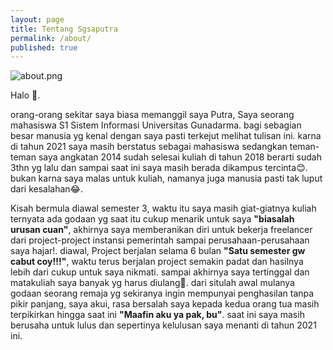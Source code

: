 ```yaml
---
layout: page
title: Tentang Sgsaputra
permalink: /about/
published: true
---
```

![about.png]({{site.baseurl}}/images/about.png)


Halo 👋.

orang-orang sekitar saya biasa memanggil saya Putra, Saya seorang mahasiswa S1 Sistem Informasi Universitas Gunadarma. bagi sebagian besar manusia yg kenal dengan saya pasti terkejut melihat tulisan ini. karna di tahun 2021 saya masih berstatus sebagai mahasiswa sedangkan teman-teman saya angkatan 2014 sudah selesai kuliah di tahun 2018 berarti sudah 3thn yg lalu dan sampai saat ini saya masih berada dikampus tercinta😊. bukan karna saya malas untuk kuliah, namanya juga manusia pasti tak luput dari kesalahan😂. 

Kisah bermula diawal semester 3, waktu itu saya masih giat-giatnya kuliah ternyata ada godaan yg saat itu cukup menarik untuk saya **"biasalah urusan cuan"**, akhirnya saya memberanikan diri untuk bekerja freelancer dari project-project instansi pemerintah sampai perusahaan-perusahaan saya hajar!. diawal, Project berjalan selama 6 bulan **"Satu semester gw cabut coy!!!"**, waktu terus berjalan project semakin padat dan hasilnya lebih dari cukup untuk saya nikmati. sampai akhirnya saya tertinggal dan matakuliah saya banyak yg harus diulang🥺. dari situlah awal mulanya godaan seorang remaja yg sekiranya ingin mempunyai penghasilan tanpa pikir panjang, saya akui, rasa bersalah saya kepada kedua orang tua masih terpikirkan hingga saat ini **"Maafin aku ya pak, bu"**. saat ini saya masih berusaha untuk lulus dan sepertinya kelulusan saya menanti di tahun 2021 ini.
